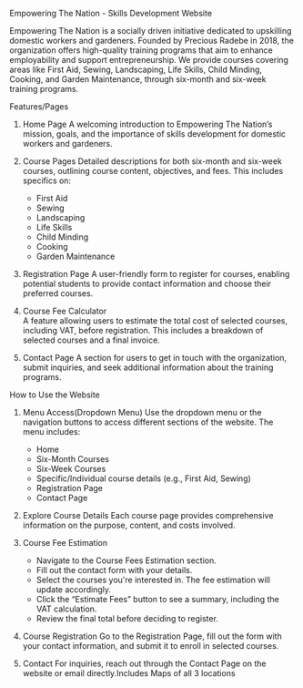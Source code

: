 
 Empowering The Nation - Skills Development Website

Empowering The Nation is a socially driven initiative dedicated to upskilling domestic workers and gardeners. Founded by Precious Radebe in 2018, the organization offers high-quality training programs that aim to enhance employability and support entrepreneurship. We provide courses covering areas like First Aid, Sewing, Landscaping, Life Skills, Child Minding, Cooking, and Garden Maintenance, through six-month and six-week training programs.

Features/Pages
1. Home Page
   A welcoming introduction to Empowering The Nation’s mission, goals, and the importance of skills development for domestic workers and gardeners.

2. Course Pages 
   Detailed descriptions for both six-month and six-week courses, outlining course content, objectives, and fees. This includes specifics on:
   - First Aid
   - Sewing
   - Landscaping
   - Life Skills
   - Child Minding
   - Cooking
   - Garden Maintenance

3. Registration Page
   A user-friendly form to register for courses, enabling potential students to provide contact information and choose their preferred courses.

4. Course Fee Calculator  
   A feature allowing users to estimate the total cost of selected courses, including VAT, before registration. This includes a breakdown of selected courses and a final invoice.

5. Contact Page
   A section for users to get in touch with the organization, submit inquiries, and seek additional information about the training programs.
   
 How to Use the Website
1. Menu Access(Dropdown Menu) 
   Use the dropdown menu or the navigation buttons to access different sections of the website. The menu includes:
   - Home
   - Six-Month Courses
   - Six-Week Courses
   - Specific/Individual course details (e.g., First Aid, Sewing)
   - Registration Page
   - Contact Page

2. Explore Course Details
   Each course page provides comprehensive information on the purpose, content, and costs involved. 

3. Course Fee Estimation  
   - Navigate to the Course Fees Estimation section.
   - Fill out the contact form with your details.
   - Select the courses you're interested in. The fee estimation will update accordingly.
   - Click the “Estimate Fees” button to see a summary, including the VAT calculation.
   - Review the final total before deciding to register.

4. Course Registration 
   Go to the Registration Page, fill out the form with your contact information, and submit it to enroll in selected courses.

5. Contact
For inquiries, reach out through the Contact Page on the website or email directly.Includes Maps of all 3 locations

